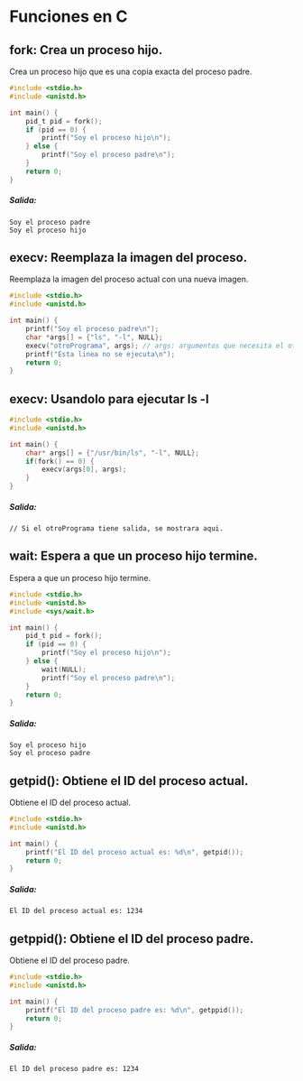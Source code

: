 # Funciones en C

## fork: Crea un proceso hijo.
Crea un proceso hijo que es una copia exacta del proceso padre.

```c
#include <stdio.h>
#include <unistd.h>

int main() {
    pid_t pid = fork();
    if (pid == 0) {
        printf("Soy el proceso hijo\n");
    } else {
        printf("Soy el proceso padre\n");
    }
    return 0;
}

```
##### Salida:
```
Soy el proceso padre
Soy el proceso hijo
```

## execv: Reemplaza la imagen del proceso.
Reemplaza la imagen del proceso actual con una nueva imagen.
```c
#include <stdio.h>
#include <unistd.h>

int main() {
    printf("Soy el proceso padre\n");
    char *args[] = {"ls", "-l", NULL};
    execv("otroPrograma", args); // args: argumentos que necesita el otro programa
    printf("Esta linea no se ejecuta\n");
    return 0;
}
```

## execv: Usandolo para ejecutar ls -l
```c
#include <stdio.h>
#include <unistd.h>

int main() {
    char* args[] = {"/usr/bin/ls", "-l", NULL};
    if(fork() == 0) {
        execv(args[0], args);
    }
}
```

##### Salida:
```
// Si el otroPrograma tiene salida, se mostrara aqui.
```

## wait: Espera a que un proceso hijo termine.
Espera a que un proceso hijo termine.

```c
#include <stdio.h>
#include <unistd.h>
#include <sys/wait.h>

int main() {
    pid_t pid = fork();
    if (pid == 0) {
        printf("Soy el proceso hijo\n");
    } else {
        wait(NULL);
        printf("Soy el proceso padre\n");
    }
    return 0;
}
```

##### Salida:
```
Soy el proceso hijo
Soy el proceso padre
```

## getpid(): Obtiene el ID del proceso actual.
Obtiene el ID del proceso actual.

```c
#include <stdio.h>
#include <unistd.h>

int main() {
    printf("El ID del proceso actual es: %d\n", getpid());
    return 0;
}
```
##### Salida:
```
El ID del proceso actual es: 1234
```

## getppid(): Obtiene el ID del proceso padre.
Obtiene el ID del proceso padre.

```c
#include <stdio.h>
#include <unistd.h>

int main() {
    printf("El ID del proceso padre es: %d\n", getppid());
    return 0;
}
```
##### Salida:
```
El ID del proceso padre es: 1234
```

